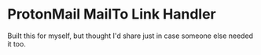 # ProtonMail MailTo Link Handler

Built this for myself, but thought I'd share just in case someone else needed it too.
